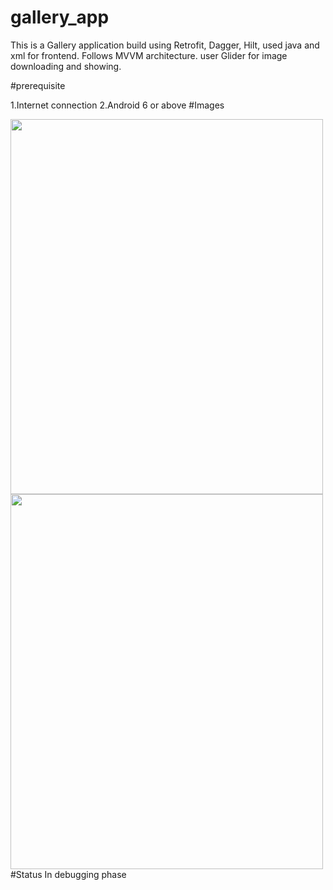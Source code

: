 # gallery_app
This is a Gallery application build using Retrofit, Dagger, Hilt, used java and xml for frontend.
Follows MVVM architecture.
user Glider for image downloading and showing.

#prerequisite

1.Internet connection
2.Android 6 or above
#Images

<img src="https://github.com/ritanath2k03/gallery_app/assets/102875024/27f3d8d3-e6f3-49ee-abc6-6023245b64e6" width="500" height="600">

<img src="https://github.com/ritanath2k03/gallery_app/assets/102875024/21fa0073-03ba-4541-bac2-c4de0462ec5d" width="500" height="600">
#Status 
In debugging phase
